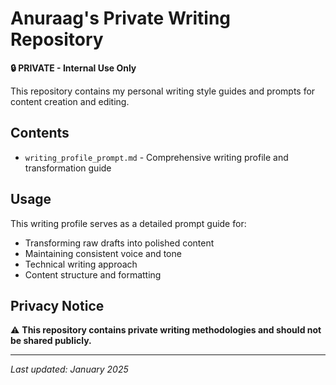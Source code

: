 # Anuraag's Private Writing Repository

**🔒 PRIVATE - Internal Use Only**

This repository contains my personal writing style guides and prompts for content creation and editing.

## Contents

- `writing_profile_prompt.md` - Comprehensive writing profile and transformation guide

## Usage

This writing profile serves as a detailed prompt guide for:
- Transforming raw drafts into polished content
- Maintaining consistent voice and tone
- Technical writing approach
- Content structure and formatting

## Privacy Notice

⚠️ **This repository contains private writing methodologies and should not be shared publicly.**

---

*Last updated: January 2025* 